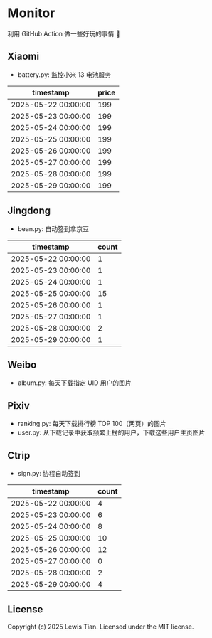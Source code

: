 # Monitor

利用 GitHub Action 做一些好玩的事情 🤣

## Xiaomi

- battery.py: 监控小米 13 电池服务

<!-- xiaomi13battery-start -->

| timestamp | price |
| --- | --- |
| 2025-05-22 00:00:00 | 199 |
| 2025-05-23 00:00:00 | 199 |
| 2025-05-24 00:00:00 | 199 |
| 2025-05-25 00:00:00 | 199 |
| 2025-05-26 00:00:00 | 199 |
| 2025-05-27 00:00:00 | 199 |
| 2025-05-28 00:00:00 | 199 |
| 2025-05-29 00:00:00 | 199 |

<!-- xiaomi13battery-end -->

## Jingdong

- bean.py: 自动签到拿京豆

<!-- jingdongbean-start -->

| timestamp | count |
| --- | --- |
| 2025-05-22 00:00:00 | 1 |
| 2025-05-23 00:00:00 | 1 |
| 2025-05-24 00:00:00 | 1 |
| 2025-05-25 00:00:00 | 15 |
| 2025-05-26 00:00:00 | 1 |
| 2025-05-27 00:00:00 | 1 |
| 2025-05-28 00:00:00 | 2 |
| 2025-05-29 00:00:00 | 1 |

<!-- jingdongbean-end -->

## Weibo

- album.py: 每天下载指定 UID 用户的图片

## Pixiv

- ranking.py: 每天下载排行榜 TOP 100（两页）的图片
- user.py: 从下载记录中获取频繁上榜的用户，下载这些用户主页图片

## Ctrip

- sign.py: 协程自动签到

<!-- ctrip_sign-start -->

| timestamp | count |
| --- | --- |
| 2025-05-22 00:00:00 | 4 |
| 2025-05-23 00:00:00 | 6 |
| 2025-05-24 00:00:00 | 8 |
| 2025-05-25 00:00:00 | 10 |
| 2025-05-26 00:00:00 | 12 |
| 2025-05-27 00:00:00 | 0 |
| 2025-05-28 00:00:00 | 2 |
| 2025-05-29 00:00:00 | 4 |

<!-- ctrip_sign-end -->

## License

Copyright (c) 2025 Lewis Tian. Licensed under the MIT license.
